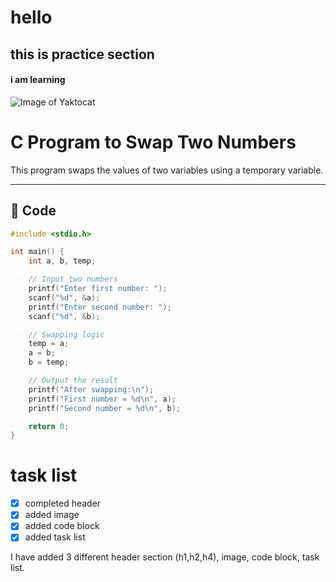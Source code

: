 
# hello
## this is practice section
#### i am learning

![Image of Yaktocat](https://octodex.github.com/images/yaktocat.png)

# C Program to Swap Two Numbers

This program swaps the values of two variables using a temporary variable.

---

## 📄 Code

```c
#include <stdio.h>

int main() {
    int a, b, temp;

    // Input two numbers
    printf("Enter first number: ");
    scanf("%d", &a);
    printf("Enter second number: ");
    scanf("%d", &b);

    // Swapping logic
    temp = a;
    a = b;
    b = temp;

    // Output the result
    printf("After swapping:\n");
    printf("First number = %d\n", a);
    printf("Second number = %d\n", b);

    return 0;
}
````

# task list

* [x] completed header
* [x] added image
* [x] added code block
* [x] added task list

I have added 3 different header section (h1,h2,h4), image, code block, task list.

